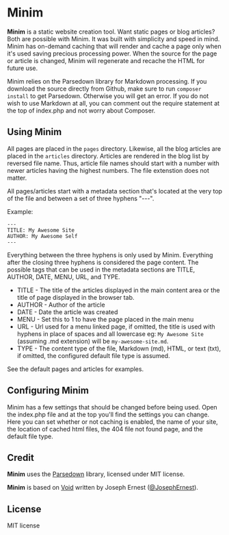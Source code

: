 Minim
=====

**Minim** is a static website creation tool. Want static pages or blog articles? Both are possible with Minim. It was built with simplicity and speed in mind. Minim has on-demand caching that will render and cache a page only when it's used saving precious processing power. When the source for the page or article is changed, Minim will regenerate and recache the HTML for future use.

Minim relies on the Parsedown library for Markdown processing. If you download the source directly from Github, make sure to run `composer install` to get Parsedown. Otherwise you will get an error. If you do not wish to use Markdown at all, you can comment out the require statement at the top of index.php and not worry about Composer.

Using Minim
-----------

All pages are placed in the `pages` directory. Likewise, all the blog articles are placed in the `articles` directory. Articles are rendered in the blog list by reversed file name. Thus, article file names should start with a number with newer articles having the highest numbers. The file extenstion does not matter.

All pages/articles start with a metadata section that's located at the very top of the file and between a set of three hyphens "---".

Example:

    ---
    TITLE: My Awesome Site
    AUTHOR: My Awesome Self
    ---

Everything between the three hyphens is only used by Minim. Everything after the closing three hyphens is considered the page content. The possible tags that can be used in the metadata sections are TITLE, AUTHOR, DATE, MENU, URL, and TYPE.

- TITLE - The title of the articles displayed in the main content area or the title of page displayed in the browser tab.
- AUTHOR - Author of the article
- DATE - Date the article was created
- MENU - Set this to 1 to have the page placed in the main menu
- URL - Url used for a menu linked page, if omitted, the title is used with hyphens in place of spaces and all lowercase eg: `My Awesome Site` (assuming .md extension) will be `my-awesome-site.md`.
- TYPE - The content type of the file, Markdown (md), HTML, or text (txt), if omitted, the configured default file type is assumed.

See the default pages and articles for examples.

Configuring Minim
-----------------

Minim has a few settings that should be changed before being used. Open the index.php file and at the top you'll find the settings you can change. Here you can set whether or not caching is enabled, the name of your site, the location of cached html files, the 404 file not found page, and the default file type.

Credit
------

**Minim** uses the [Parsedown](http://github.com/erusev/parsedown) library, licensed under MIT license.

**Minim** is based on [Void](http://www.thisisvoid.org/) written by Joseph Ernest ([@JosephErnest](http:/twitter.com/JosephErnest)).

License
-------

MIT license
